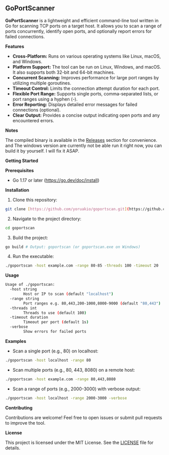 ## GoPortScanner

**GoPortScanner** is a lightweight and efficient command-line tool written in Go for scanning TCP ports on a target host. It allows you to scan a range of ports concurrently, identify open ports, and optionally report errors for failed connections.

**Features**

-   **Cross-Platform:** Runs on various operating systems like Linux, macOS, and Windows.
-   **Platform Support:** The tool can be run on Linux, Windows, and macOS. It also supports both 32-bit and 64-bit machines.
-   **Concurrent Scanning:** Improves performance for large port ranges by utilizing multiple goroutines.
-   **Timeout Control:** Limits the connection attempt duration for each port.
-   **Flexible Port Range:** Supports single ports, comma-separated lists, or port ranges using a hyphen (-).
-   **Error Reporting:** Displays detailed error messages for failed connections (optional).
-   **Clear Output:** Provides a concise output indicating open ports and any encountered errors.

**Notes**

The compiled binary is available in the [Releases](https://github.com/yoruakio/goportscan/releases) section for convenience. and The windows version are currently not be able run it right now, you can build it by yourself. I will fix it ASAP.

**Getting Started**

**Prerequisites**

-   Go 1.17 or later (https://go.dev/doc/install)

**Installation**

1. Clone this repository:

```bash
git clone [https://github.com/yoruakio/goportscan.git](https://github.com/yoruakio/goportscan.git)
```

2. Navigate to the project directory:

```bash
cd goportscan
```

3. Build the project:

```bash
go build # Output: goportscan (or goportscan.exe on Windows)
```

4. Run the executable:

```bash
./goportscan -host example.com -range 80-85 -threads 100 -timeout 20
```

**Usage**

```bash
Usage of ./goportscan:
  -host string
    	Host or IP to scan (default "localhost")
  -range string
    	Port ranges e.g. 80,443,200-1000,8000-9000 (default "80,443")
  -threads int
    	Threads to use (default 100)
  -timeout duration
    	Timeout per port (default 1s)
  -verbose
    	Show errors for failed ports
```

**Examples**

-   Scan a single port (e.g., 80) on localhost:

```bash
./goportscan -host localhost -range 80
```

-   Scan multiple ports (e.g., 80, 443, 8080) on a remote host:

```bash
./goportscan -host example.com -range 80,443,8080
```

-   Scan a range of ports (e.g., 2000-3000) with verbose output:

```bash
./goportscan -host localhost -range 2000-3000 -verbose
```

**Contributing**

Contributions are welcome! Feel free to open issues or submit pull requests to improve the tool.

**License**

This project is licensed under the MIT License. See the [LICENSE](LICENSE) file for details.
